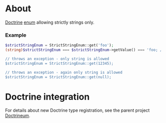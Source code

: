 # About
[Doctrine](http://www.doctrine-project.org/) [enum](http://en.wikipedia.org/wiki/Enumerated_type) allowing strictly strings only.

### Example
```php
$strictStringEnum = StrictStringEnum::get('foo');
(string)$strictStringEnum === $strictStringEnum->getValue() === 'foo; // true

// throws an exception - only string is allowed
$strictStringEnum = StrictStringEnum::get(12345);

// throws an exception - again only string is allowed
$strictStringEnum = StrictStringEnum::get(null);
```

# Doctrine integration
For details about new Doctrine type registration, see the parent project [Doctrineum](https://github.com/jaroslavtyc/doctrineum).
